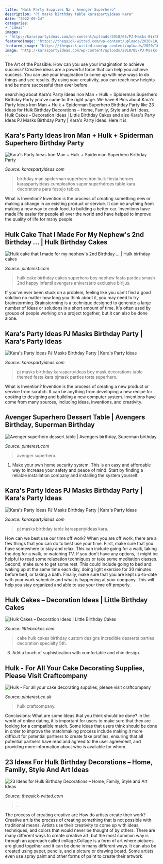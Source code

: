 ```yaml
---
title: "Hulk Party Supplies Nz : Avenger Superhero"
description: "Pj masks birthday table karaspartyideas kara"
date: "2022-09-24"
categories:
- "ideas"
images:
- "http://karaspartyideas.com/wp-content/uploads/2018/05/PJ-Masks-Birthday-Party-via-Karas-Party-Ideas-KarasPartyIdeascom10.jpeg"
featuredImage: "https://thequick-witted.com/wp-content/uploads/2020/10/hulk-birthday-decorations-fresh-incredible-hulk-party-balloons-pinterest-of-hulk-birthday-decorations.jpg"
featured_image: "https://thequick-witted.com/wp-content/uploads/2020/10/hulk-birthday-decorations-fresh-incredible-hulk-party-balloons-pinterest-of-hulk-birthday-decorations.jpg"
image: "http://karaspartyideas.com/wp-content/uploads/2018/05/PJ-Masks-Birthday-Party-via-Karas-Party-Ideas-KarasPartyIdeascom7.jpeg"
---
```



The Art of the Possible: How can you use your imagination to achieve success?
Creative ideas are a powerful force that can help you achieve success. You can use your imagination to come up with new ways to do things and see results. By using your creativity, you can reach new heights and be more successful than ever before.

	

		
searching about Kara&#039;s Party Ideas Iron Man + Hulk + Spiderman Superhero Birthday Party you've came to the right page. We have 8 Pics about Kara&#039;s Party Ideas Iron Man + Hulk + Spiderman Superhero Birthday Party like 23 Ideas for Hulk Birthday Decorations – Home, Family, Style and Art Ideas, Hulk Cakes – Decoration Ideas | Little Birthday Cakes and also Kara&#039;s Party Ideas PJ Masks Birthday Party | Kara&#039;s Party Ideas. Here it is:
		
    
## Kara&#039;s Party Ideas Iron Man + Hulk + Spiderman Superhero Birthday Party

<img loading=lazy src="https://karaspartyideas.com/wp-content/uploads/2016/10/Iron-Man-Hulk-Spiderman-Superhero-Birthday-Party-via-Karas-Party-Ideas-KarasPartyIdeas.com41.jpeg" onerror="this.onerror=null;this.src='https://tse3.mm.bing.net/th?id=OIP.MWGDufMBMZN9SlXhzjc2sQHaLH&amp;pid=15.1';" alt="Kara&#039;s Party Ideas Iron Man + Hulk + Spiderman Superhero Birthday Party">

_Source: karaspartyideas.com_

>birthday man spiderman superhero iron hulk fiesta heroes karaspartyideas cumpleaños super superhéroes table kara decorations para festejo tables. 

	

What is Invention?
Invention is the process of creating something new or making a change in an existing product or service. It can be anything from making a new way to cook food, to building a better car. Inventions have made life easier for people all over the world and have helped to improve the quality of life for many people.

    
## Hulk Cake That I Made For My Nephew&#039;s 2nd Birthday … | Hulk Birthday Cakes

<img loading=lazy src="https://i.pinimg.com/originals/e2/6c/74/e26c74379aa8147d63aededc34a3b94f.jpg" onerror="this.onerror=null;this.src='https://tse3.mm.bing.net/th?id=OIP.QS3VR_1ulqFCu1Kc0OVouAHaNK&amp;pid=15.1';" alt="Hulk cake that I made for my nephew&#039;s 2nd Birthday … | Hulk birthday cakes">

_Source: pinterest.com_

>hulk cake birthday cakes superhero boy nephew festa parties smash 2nd happy infantil avengers aniversário exclusive birijus. 

	

If you've ever been stuck on a problem, feeling like you can't find a good solution no matter how long you think about it, you may need to try brainstorming. Brainstorming is a technique designed to generate a large number of ideas or solutions in a short amount of time. It's often used by groups of people working on a project together, but it can also be done alone.

    
## Kara&#039;s Party Ideas PJ Masks Birthday Party | Kara&#039;s Party Ideas

<img loading=lazy src="http://karaspartyideas.com/wp-content/uploads/2018/05/PJ-Masks-Birthday-Party-via-Karas-Party-Ideas-KarasPartyIdeascom7.jpeg" onerror="this.onerror=null;this.src='https://tse1.mm.bing.net/th?id=OIP.XEMRAhlWkDTwOEfXZshBAwHaE8&amp;pid=15.1';" alt="Kara&#039;s Party Ideas PJ Masks Birthday Party | Kara&#039;s Party Ideas">

_Source: karaspartyideas.com_

>pj masks birthday karaspartyideas boy mask decorations table themed festa kara pjmask parties torta superhero. 

	

What is Invention?
Invention is the process of creating a new product or service from scratch. It can be anything from developing a new recipe for cooking to designing and building a new computer system. Inventions have come from many sources, including ideas, inventions, and creativity.

    
## Avenger Superhero Dessert Table | Avengers Birthday, Superman Birthday

<img loading=lazy src="https://i.pinimg.com/originals/26/e6/db/26e6dba01b1d3d4c002aef8774859f26.jpg" onerror="this.onerror=null;this.src='https://tse4.mm.bing.net/th?id=OIP.sl7zW7atR67l3V-AmWRxhwHaJ4&amp;pid=15.1';" alt="Avenger superhero dessert table | Avengers birthday, Superman birthday">

_Source: pinterest.com_

>avenger superhero. 

	

1. Make your own home security system. This is an easy and affordable way to increase your safety and peace of mind. Start by finding a reliable installation company and installing the system yourself.

    
## Kara&#039;s Party Ideas PJ Masks Birthday Party | Kara&#039;s Party Ideas

<img loading=lazy src="http://karaspartyideas.com/wp-content/uploads/2018/05/PJ-Masks-Birthday-Party-via-Karas-Party-Ideas-KarasPartyIdeascom10.jpeg" onerror="this.onerror=null;this.src='https://tse3.mm.bing.net/th?id=OIP.gn2ryllLS5PJ0TUIU1TgDgHaE8&amp;pid=15.1';" alt="Kara&#039;s Party Ideas PJ Masks Birthday Party | Kara&#039;s Party Ideas">

_Source: karaspartyideas.com_

>pj masks birthday table karaspartyideas kara. 

	

How can we best use our time off work?
When you are off work, there are a few things that you can do to best use your time. First, make sure that you have somewhere to stay and relax. This can include going for a walk, taking the dog for a walk, or watching TV. If you don't have any options, it might be helpful to read some relaxation techniques or take some meditation classes. Second, make sure to get some rest. This could include going to bed and waking up at the same time each day, doing light exercise for 30 minutes before bed, or taking a bath. Finally, make sure that you are kept up-to-date with your work schedule and what is happening at your company. This will help you stay organized and able to use your time off properly.

    
## Hulk Cakes – Decoration Ideas | Little Birthday Cakes

<img loading=lazy src="http://www.littlebcakes.com/wp-content/uploads/2014/01/Hulk-Cake-768x1024.jpg" onerror="this.onerror=null;this.src='https://tse3.mm.bing.net/th?id=OIP.1tinCIVK0lSm-KQ566mV6gHaJ4&amp;pid=15.1';" alt="Hulk Cakes – Decoration Ideas | Little Birthday Cakes">

_Source: littlebcakes.com_

>cake hulk cakes birthday custom designs incredible desserts parties decoration specialty 5th. 

	

3. Add a touch of sophistication with comfortable and chic design.

    
## Hulk - For All Your Cake Decorating Supplies, Please Visit Craftcompany

<img loading=lazy src="https://i.pinimg.com/736x/f8/69/4d/f8694d3cd2ec105a62786a3fda725f0a--hulk-cakes-superhero-cake.jpg" onerror="this.onerror=null;this.src='https://tse3.mm.bing.net/th?id=OIP.VlWH0eLxUSRFvelyZEmr1QHaJ4&amp;pid=15.1';" alt="Hulk - For all your cake decorating supplies, please visit craftcompany">

_Source: pinterest.co.uk_

>hulk craftcompany. 

	

Conclusions: What are some Ideas that you think should be done?
In the world of online dating, it is important for users to make sure that they are looking for a compatible match. Some ideas that users think should be done in order to improve the matchmaking process include making it more difficult for potential partners to create fake profiles, ensuring that all potential partners have read and agreed to the user agreement, and providing more information about who is available for whom.

    
## 23 Ideas For Hulk Birthday Decorations – Home, Family, Style And Art Ideas

<img loading=lazy src="https://thequick-witted.com/wp-content/uploads/2020/10/hulk-birthday-decorations-fresh-incredible-hulk-party-balloons-pinterest-of-hulk-birthday-decorations.jpg" onerror="this.onerror=null;this.src='https://tse3.mm.bing.net/th?id=OIP.bIxHw6IjY9CMAo1UlZGclwHaLA&amp;pid=15.1';" alt="23 Ideas for Hulk Birthday Decorations – Home, Family, Style and Art Ideas">

_Source: thequick-witted.com_

>. 

	

The process of creating creative art: How do artists create their work?
Creative art is the process of creating something that is not possible with traditional means. Artists use their creativity to come up with ideas, techniques, and colors that would never be thought of by others. There are many different ways to create creative art, but the most common way is through an approach called collage.Collage is a form of art where pictures are glued together and it can be done in many different ways. It can also be created using paper, pencils, and a picture or drawing board. Some artists even use spray paint and other forms of paint to create their artwork.

